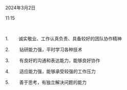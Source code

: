  

2024年3月2日

11:15

 

1.        诚实敬业、工作认真负责、具备较好的团队协作精神

2.        钻研能力强，平时学习各种技术

3.        有良好的沟通和表达能力，能够良好协作

4.        适应能力强，能够承受较强的工作压力

5.        善于思考，有独立解决问题的能力
